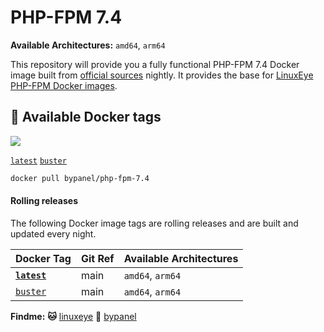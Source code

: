 # PHP-FPM 7.4

**Available Architectures:**  `amd64`, `arm64`

This repository will provide you a fully functional PHP-FPM 7.4 Docker image built from [official sources](https://github.com/php/php-src) nightly. It provides the base for [LinuxEye PHP-FPM Docker images](https://github.com/linuxeye/docker-php-fpm).

## 🐋 Available Docker tags

[![](https://img.shields.io/docker/pulls/bypanel/php-fpm-7.4.svg)](https://hub.docker.com/r/bypanel/php-fpm-7.4)

[`latest`][tag_latest] [`buster`][tag_buster]

```bash
docker pull bypanel/php-fpm-7.4
```

#### Rolling releases

The following Docker image tags are rolling releases and are built and updated every night.

| Docker Tag                  | Git Ref |  Available Architectures  |
|-----------------------------|---------|---------------------------|
| **[`latest`][tag_latest]**  |   main  |     `amd64`, `arm64`      |
| [`buster`][tag_buster]      |   main  |     `amd64`, `arm64`      |

[tag_latest]: https://github.com/linuxeye/docker-php-fpm-7.4/blob/main/Dockerfile.latest
[tag_buster]: https://github.com/linuxeye/docker-php-fpm-7.4/blob/main/Dockerfile.buster

**Findme:**
**🐱** [linuxeye](https://github.com/linuxeye)
**🐋** [bypanel](https://hub.docker.com/u/bypanel)
